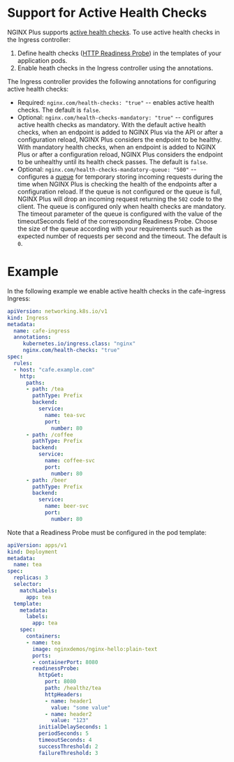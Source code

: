 # Support for Active Health Checks

NGINX Plus supports [active health checks](https://docs.nginx.com/nginx/admin-guide/load-balancer/http-health-check/#active-health-checks). To use active health checks in the Ingress controller:

1. Define health checks ([HTTP Readiness Probe](https://kubernetes.io/docs/tasks/configure-pod-container/configure-liveness-readiness-probes/#define-readiness-probes)) in the templates of your application pods.
2. Enable heath checks in the Ingress controller using the annotations.

The Ingress controller provides the following annotations for configuring active health checks:

* Required: `nginx.com/health-checks: "true"` -- enables active health checks. The default is `false`.
* Optional: `nginx.com/health-checks-mandatory: "true"` -- configures active health checks as mandatory. With the default active health checks, when an endpoint is added to NGINX Plus via the API or after a configuration reload, NGINX Plus considers the endpoint to be healthy. With mandatory health checks, when an endpoint is added to NGINX Plus or after a configuration reload, NGINX Plus considers the endpoint to be unhealthy until its health check passes. The default is `false`.
* Optional: `nginx.com/health-checks-mandatory-queue: "500"` -- configures a [queue](https://nginx.org/en/docs/http/ngx_http_upstream_module.html#queue) for temporary storing incoming requests during the time when NGINX Plus is checking the health of the endpoints after a configuration reload. If the queue is not configured or the queue is full, NGINX Plus will drop an incoming request returning the `502` code to the client. The queue is configured only when health checks are mandatory. The timeout parameter of the queue is configured with the value of the timeoutSeconds field of the corresponding Readiness Probe. Choose the size of the queue according with your requirements such as the expected number of requests per second and the timeout. The default is `0`.

# Example

In the following example we enable active health checks in the cafe-ingress Ingress:
```yaml
apiVersion: networking.k8s.io/v1
kind: Ingress
metadata:
  name: cafe-ingress
  annotations:
     kubernetes.io/ingress.class: "nginx"
     nginx.com/health-checks: "true"
spec:
  rules:
  - host: "cafe.example.com"
    http:
      paths:
      - path: /tea
        pathType: Prefix
        backend:
          service:
            name: tea-svc
            port:
              number: 80
      - path: /coffee
        pathType: Prefix
        backend:
          service:
            name: coffee-svc
            port:
              number: 80
      - path: /beer
        pathType: Prefix
        backend:
          service:
            name: beer-svc
            port:
              number: 80
```

Note that a Readiness Probe must be configured in the pod template:
```yaml
apiVersion: apps/v1
kind: Deployment
metadata:
  name: tea
spec:
  replicas: 3
  selector:
    matchLabels:
      app: tea
  template:
    metadata:
      labels:
        app: tea
    spec:
      containers:
      - name: tea
        image: nginxdemos/nginx-hello:plain-text
        ports:
        - containerPort: 8080
        readinessProbe:
          httpGet:
            port: 8080
            path: /healthz/tea
            httpHeaders:
            - name: header1
              value: "some value"
            - name: header2
              value: "123"
          initialDelaySeconds: 1
          periodSeconds: 5
          timeoutSeconds: 4
          successThreshold: 2
          failureThreshold: 3
```
